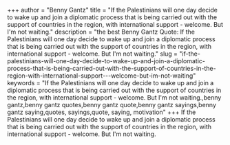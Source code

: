 +++
author = "Benny Gantz"
title = "If the Palestinians will one day decide to wake up and join a diplomatic process that is being carried out with the support of countries in the region, with international support - welcome. But I'm not waiting."
description = "the best Benny Gantz Quote: If the Palestinians will one day decide to wake up and join a diplomatic process that is being carried out with the support of countries in the region, with international support - welcome. But I'm not waiting."
slug = "if-the-palestinians-will-one-day-decide-to-wake-up-and-join-a-diplomatic-process-that-is-being-carried-out-with-the-support-of-countries-in-the-region-with-international-support---welcome-but-im-not-waiting"
keywords = "If the Palestinians will one day decide to wake up and join a diplomatic process that is being carried out with the support of countries in the region, with international support - welcome. But I'm not waiting.,benny gantz,benny gantz quotes,benny gantz quote,benny gantz sayings,benny gantz saying,quotes, sayings,quote, saying, motivation"
+++
If the Palestinians will one day decide to wake up and join a diplomatic process that is being carried out with the support of countries in the region, with international support - welcome. But I'm not waiting.
